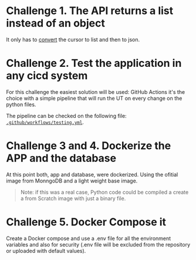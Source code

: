 # Challenge 1. The API returns a list instead of an object

It only has to [convert](https://www.geeksforgeeks.org/convert-pymongo-cursor-to-json/) the cursor to list and then to json.

# Challenge 2. Test the application in any cicd system

For this challenge the easiest solution will be used: GitHub Actions it's the choice with a simple pipeline that will run the UT on every change on the python files.

The pipeline can be checked on the following file: [`.github/workflows/testing.yml`](.github/workflows/actions.yml).

# Challenge 3 and 4. Dockerize the APP and the database

At this point both, app and database, were dockerized. Using the ofitial image from MonngoDB and a light weight base image.

> Note: if this was a real case, Python code could be compiled a create a from Scratch image with just a binary file.

# Challenge 5. Docker Compose it

Create a Docker compose and use a .env file for all the environment variables and also for security (.env file will be excluded from the repository or uploaded with default values).